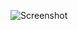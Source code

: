![Screenshot]([https://github.com/nama_pengguna/repo_nama/raw/main/images/screenshot.png](https://github.com/Eginpardewan/Tugas8_20220140080/blob/main/Screenshot%202024-04-29%20182315.png))
